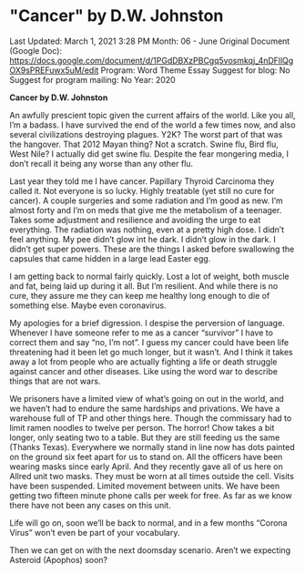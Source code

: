 # "Cancer" by D.W. Johnston

Last Updated: March 1, 2021 3:28 PM
Month: 06 - June
Original Document (Google Doc): https://docs.google.com/document/d/1PGdDBXzPBCgq5vosmkqj_4nDFllQgOX9sPREFuwx5uM/edit
Program: Word Theme Essay
Suggest for blog: No
Suggest for program mailing: No
Year: 2020

**Cancer by D.W. Johnston**

An awfully prescient topic given the current affairs of the world. Like you all, I’m a badass. I have survived the end of the world a few times now, and also several civilizations destroying plagues. Y2K? The worst part of that was the hangover. That 2012 Mayan thing? Not a scratch. Swine flu, Bird flu, West Nile? I actually did get swine flu. Despite the fear mongering media, I don’t recall it being any worse than any other flu.

Last year they told me I have cancer. Papillary Thyroid Carcinoma they called it. Not everyone is so lucky. Highly treatable (yet still no cure for cancer). A couple surgeries and some radiation and I’m good as new. I’m almost forty and I’m on meds that give me the metabolism of a teenager. Takes some adjustment and resilience and avoiding the urge to eat everything. The radiation was nothing, even at a pretty high dose. I didn’t feel anything. My pee didn’t glow int he dark. I didn’t glow in the dark. I didn’t get super powers. These are the things I asked before swallowing the capsules that came hidden in a large lead Easter egg.

I am getting back to normal fairly quickly. Lost a lot of weight, both muscle and fat, being laid up during it all. But I’m resilient. And while there is no cure, they assure me they can keep me healthy long enough to die of something else. Maybe even coronavirus.

My apologies for a brief digression. I despise the perversion of language. Whenever I have someone refer to me as a cancer “survivor” I have to correct them and say “no, I’m not”. I guess my cancer could have been life threatening had it been let go much longer, but it wasn’t. And I think it takes away a lot from people who are actually fighting a life or death struggle against cancer and other diseases. Like using the word war to describe things that are not wars.

We prisoners have a limited view of what’s going on out in the world, and we haven’t had to endure the same hardships and privations. We have a warehouse full of TP and other things here. Though the commissary had to limit ramen noodles to twelve per person. The horror! Chow takes a bit longer, only seating two to a table. But they are still feeding us the same (Thanks Texas). Everywhere we normally stand in line now has dots painted on the ground six feet apart for us to stand on. All the officers have been wearing masks since early April. And they recently gave all of us here on Allred unit two masks. They must be worn at all times outside the cell. Visits have been suspended. Limited movement between units. We have been getting two fifteen minute phone calls per week for free. As far as we know there have not been any cases on this unit.

Life will go on, soon we’ll be back to normal, and in a few months “Corona Virus” won’t even be part of your vocabulary.

Then we can get on with the next doomsday scenario. Aren’t we expecting Asteroid (Apophos) soon?